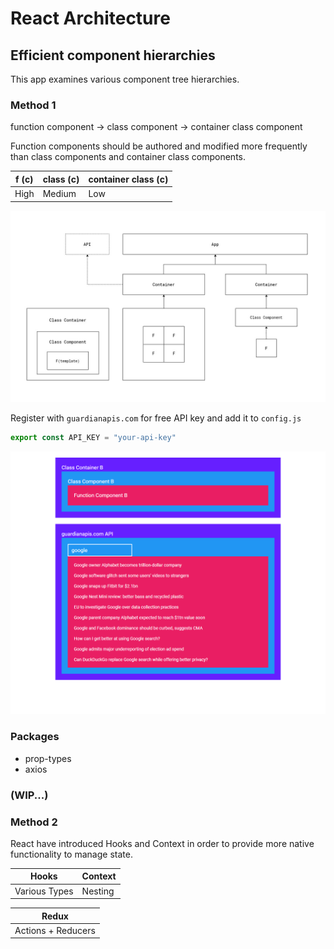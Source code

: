 # React Architecture

## Efficient component hierarchies

This app examines various component tree hierarchies.

### Method 1

function component &#8594; class component &#8594; container class component

Function components should be authored and modified more frequently than class components and container class components.

| f (c) 	| class (c) | container class (c)	|
|--------------------	|-----------------	|---------------------------	|
| High               	| Medium          	| Low                       	|


![screenshot](https://raw.githubusercontent.com/Jon-Dickinson/react-architecture/master/src/images/ReactArchitecture.jpg)

Register with `guardianapis.com` for free API key and add it to `config.js`

```javascript
export const API_KEY = "your-api-key"
```

![screenshot2](https://raw.githubusercontent.com/Jon-Dickinson/react-architecture/master/src/images/screenshot.png)

### Packages

  - prop-types
  - axios
  
### (WIP...)

### Method 2

React have introduced Hooks and Context in order to provide more native functionality to manage state.

| Hooks | Context	|
|--------------------	|-----------------	|
| Various Types             | Nesting          	|

| Redux	|
|--------------------	|
| Actions + Reducers               	|
